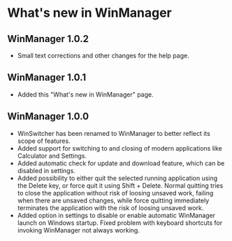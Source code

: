 # What's new in WinManager
## WinManager 1.0.2
* Small text corrections and other changes for the help page.

## WinManager 1.0.1
* Added this "What's new in WinManager" page.

## WinManager 1.0.0
* WinSwitcher has been renamed to WinManager to better reflect its scope of features.
* Added support for switching to and closing of modern applications like Calculator and Settings.
* Added automatic check for update and download feature, which can be disabled in settings.
* Added possibility to either quit the selected running application using the Delete key, or force quit it using Shift + Delete. Normal quitting tries to close the application without risk of loosing unsaved work, failing when there are unsaved changes, while force quitting immediately terminates the application with the risk of loosing unsaved work.
* Added option in settings to disable or enable automatic WinManager launch on Windows startup.
Fixed problem with keyboard shortcuts for invoking WinManager not always working.
